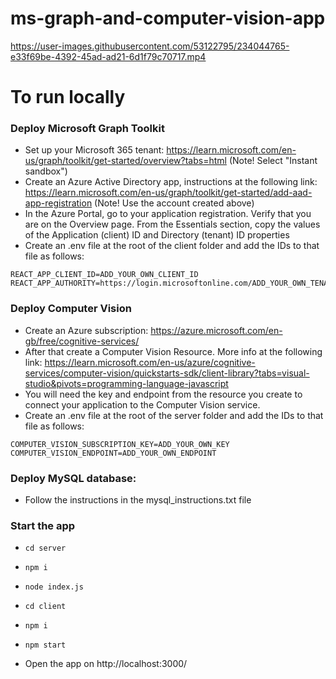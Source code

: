 # ms-graph-and-computer-vision-app

https://user-images.githubusercontent.com/53122795/234044765-e33f69be-4392-45ad-ad21-6d1f79c70717.mp4

# To run locally

### Deploy Microsoft Graph Toolkit

- Set up your Microsoft 365 tenant: https://learn.microsoft.com/en-us/graph/toolkit/get-started/overview?tabs=html (Note! Select "Instant sandbox")
- Create an Azure Active Directory app, instructions at the following link: https://learn.microsoft.com/en-us/graph/toolkit/get-started/add-aad-app-registration (Note! Use the account created above)
- In the Azure Portal, go to your application registration.
  Verify that you are on the Overview page.
  From the Essentials section, copy the values of the Application (client) ID and Directory (tenant) ID properties
- Create an .env file at the root of the client folder and add the IDs to that file as follows:

```
REACT_APP_CLIENT_ID=ADD_YOUR_OWN_CLIENT_ID
REACT_APP_AUTHORITY=https://login.microsoftonline.com/ADD_YOUR_OWN_TENANT_ID
```

### Deploy Computer Vision

- Create an Azure subscription: https://azure.microsoft.com/en-gb/free/cognitive-services/
- After that create a Computer Vision Resource. More info at the following link: https://learn.microsoft.com/en-us/azure/cognitive-services/computer-vision/quickstarts-sdk/client-library?tabs=visual-studio&pivots=programming-language-javascript
- You will need the key and endpoint from the resource you create to connect your application to the Computer Vision service.
- Create an .env file at the root of the server folder and add the IDs to that file as follows:

```
COMPUTER_VISION_SUBSCRIPTION_KEY=ADD_YOUR_OWN_KEY
COMPUTER_VISION_ENDPOINT=ADD_YOUR_OWN_ENDPOINT
```

### Deploy MySQL database:

- Follow the instructions in the mysql_instructions.txt file

### Start the app

- `cd server`
- `npm i`
- `node index.js`

- `cd client`
- `npm i`
- `npm start`
- Open the app on http://localhost:3000/








